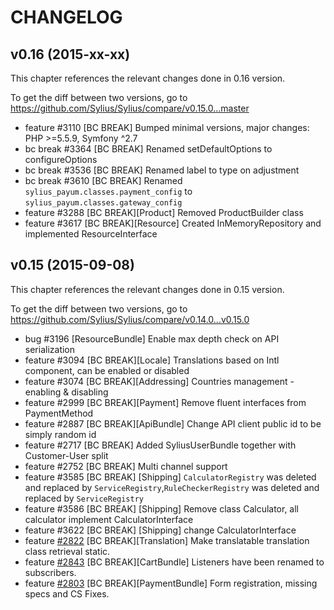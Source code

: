 CHANGELOG
=========

## v0.16 (2015-xx-xx)

This chapter references the relevant changes done in 0.16 version.

To get the diff between two versions, go to https://github.com/Sylius/Sylius/compare/v0.15.0...master

 * feature #3110 [BC BREAK] Bumped minimal versions, major changes: PHP >=5.5.9, Symfony ^2.7
 * bc break #3364 [BC BREAK] Renamed setDefaultOptions to configureOptions
 * bc break #3536 [BC BREAK] Renamed label to type on adjustment
 * bc break #3610 [BC BREAK] Renamed `sylius_payum.classes.payment_config` to `sylius_payum.classes.gateway_config`
 * feature #3288 [BC BREAK][Product] Removed ProductBuilder class
 * feature #3617 [BC BREAK][Resource] Created InMemoryRepository and implemented ResourceInterface

## v0.15 (2015-09-08)

This chapter references the relevant changes done in 0.15 version.

To get the diff between two versions, go to https://github.com/Sylius/Sylius/compare/v0.14.0...v0.15.0

 * bug #3196 [ResourceBundle] Enable max depth check on API serialization
 * feature #3094 [BC BREAK][Locale] Translations based on Intl component, can be enabled or disabled
 * feature #3074 [BC BREAK][Addressing] Countries management - enabling & disabling
 * feature #2999 [BC BREAK][Payment] Remove fluent interfaces from PaymentMethod
 * feature #2887 [BC BREAK][ApiBundle] Change API client public id to be simply random id
 * feature #2717 [BC BREAK] Added SyliusUserBundle together with Customer-User split
 * feature #2752 [BC BREAK] Multi channel support
 * feature #3585 [BC BREAK] [Shipping] `CalculatorRegistry` was deleted and replaced by `ServiceRegistry`,`RuleCheckerRegistry` was deleted and replaced by `ServiceRegistry`
 * feature #3586 [BC BREAK] [Shipping] Remove class Calculator, all calculator implement CalculatorInterface
 * feature #3622 [BC BREAK] [Shipping] change CalculatorInterface
 * feature [#2822](https://github.com/Sylius/Sylius/pull/2717) [BC BREAK][Translation] Make translatable translation class retrieval static.
 * feature [#2843](https://github.com/Sylius/Sylius/pull/2843) [BC BREAK][CartBundle] Listeners have been renamed to subscribers.
 * feature [#2803](https://github.com/Sylius/Sylius/pull/2803) [BC BREAK][PaymentBundle] Form registration, missing specs and CS Fixes.
